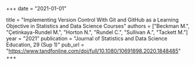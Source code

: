 +++
date = "2021-01-01"

title = "Implementing Version Control With Git and GitHub as a Learning Objective in Statistics and Data Science Courses"
authors = ["Beckman M.", "Çetinkaya-Rundel M.", "Horton N.", "Rundel C.", "Sullivan A.", "Tackett M."]
year = "2021"
publication = "Journal of Statistics and Data Science Education, 29 (Sup 1)"
pub_url = "https://www.tandfonline.com/doi/full/10.1080/10691898.2020.1848485"
+++
